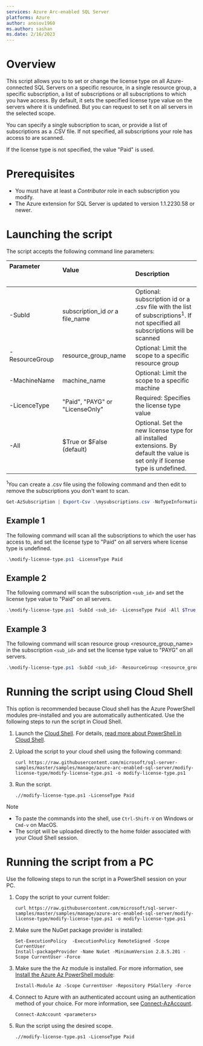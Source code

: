 ```yaml
---
services: Azure Arc-enabled SQL Server
platforms: Azure
author: anosov1960
ms.author: sashan
ms.date: 2/16/2023
---
```



# Overview

This script allows you to to set or change the license type on all Azure-connected SQL Servers
on a specific resource, in a single resource group, a specific subscription, a list of subscriptions or all subscriptions to which you have access. By default, it sets the specified license type value on the servers where it is undefined. But you can request to set it on all servers in the selected scope.

You can specify a single subscription to scan, or provide a list of subscriptions as a .CSV file.
If not specified, all subscriptions your role has access to are scanned.

If the license type is not specified, the value "Paid" is used.

# Prerequisites

- You must have at least a *Contributor* role in each subscription you modify.
- The Azure extension for SQL Server is updated to version 1.1.2230.58 or newer.

# Launching the script

The script accepts the following command line parameters:

| **Parameter** &nbsp; &nbsp; &nbsp; &nbsp; &nbsp; &nbsp; &nbsp; &nbsp; &nbsp; &nbsp; &nbsp; &nbsp; &nbsp; &nbsp; &nbsp; &nbsp; &nbsp; &nbsp; &nbsp; &nbsp;  | **Value** &nbsp; &nbsp; &nbsp; &nbsp; &nbsp; &nbsp; &nbsp; &nbsp; &nbsp; &nbsp; &nbsp; &nbsp; &nbsp; &nbsp; &nbsp; &nbsp;&nbsp; &nbsp; &nbsp; &nbsp; &nbsp; &nbsp; &nbsp; &nbsp; &nbsp; &nbsp; &nbsp; &nbsp; &nbsp; &nbsp; &nbsp; &nbsp;&nbsp; &nbsp; &nbsp; &nbsp; | **Description** |
|:--|:--|:--|
|-SubId|subscription_id *or* a file_name|Optional: subscription id or a .csv file with the list of subscriptions<sup>1</sup>. If not specified all subscriptions will be scanned|
|-ResourceGroup |resource_group_name|Optional: Limit the scope  to a specific resource group|
|-MachineName |machine_name|Optional: Limit the scope to a specific machine|
|-LicenceType | "Paid", "PAYG" or "LicenseOnly"| Required: Specifies the license type value |
|-All|\$True or \$False (default)|Optional. Set the new license type for all installed extensions. By default the value is set only if license type is undefined.|

<sup>1</sup>You can create a .csv file using the following command and then edit to remove the subscriptions you don't  want to scan.
```PowerShell
Get-AzSubscription | Export-Csv .\mysubscriptions.csv -NoTypeInformation
```

## Example 1

The following command will scan all the subscriptions to which the user has access to, and set the license type to "Paid" on all servers where license type is undefined.

```PowerShell
.\modify-license-type.ps1 -LicenseType Paid
```

## Example 2

The following command will scan the subscription `<sub_id>` and set the license type value to "Paid" on all servers.

```PowerShell
.\modify-license-type.ps1 -SubId <sub_id> -LicenseType Paid -All $True
```

## Example 3

The following command will scan resource group <resource_group_name> in the subscription `<sub_id>` and set the license type value to "PAYG" on all servers.

```PowerShell
.\modify-license-type.ps1 -SubId <sub_id> -ResourceGroup <resource_group_name> -LicenseType PAYG -All $True
```

# Running the script using Cloud Shell

This option is recommended because Cloud shell has the Azure PowerShell modules pre-installed and you are automatically authenticated.  Use the following steps to run the script in Cloud Shell.

1. Launch the [Cloud Shell](https://shell.azure.com/). For details, [read more about PowerShell in Cloud Shell](https://aka.ms/pscloudshell/docs).

2. Upload the script to your cloud shell using the following command:

    ```console
    curl https://raw.githubusercontent.com/microsoft/sql-server-samples/master/samples/manage/azure-arc-enabled-sql-server/modify-license-type/modify-license-type.ps1 -o modify-license-type.ps1
    ```

3. Run the script.

    ```console
   .//modify-license-type.ps1 -LicenseType Paid
    ```

> [!NOTE]
> - To paste the commands into the shell, use `Ctrl-Shift-V` on Windows or `Cmd-v` on MacOS.
> - The script will be uploaded directly to the home folder associated with your Cloud Shell session.

# Running the script from a PC


Use the following steps to run the script in a PowerShell session on your PC.

1. Copy the script to your current folder:

    ```console
    curl https://raw.githubusercontent.com/microsoft/sql-server-samples/master/samples/manage/azure-arc-enabled-sql-server/modify-license-type/modify-license-type.ps1 -o modify-license-type.ps1
    ```

1. Make sure the NuGet package provider is installed:

    ```console
    Set-ExecutionPolicy  -ExecutionPolicy RemoteSigned -Scope CurrentUser
    Install-packageProvider -Name NuGet -MinimumVersion 2.8.5.201 -Scope CurrentUser -Force
    ```

1. Make sure the the Az module is installed. For more information, see [Install the Azure Az PowerShell module](https://learn.microsoft.com/powershell/azure/install-az-ps):

    ```console
    Install-Module Az -Scope CurrentUser -Repository PSGallery -Force
    ```

1. Connect to Azure with an authenticated account using an authentication method of your choice. For more information, see [Connect-AzAccount](https://learn.microsoft.com/powershell/module/az.accounts/connect-azaccount).

    ```console
    Connect-AzAccount <parameters>
    ```

1. Run the script using the desired scope.

    ```console
   .//modify-license-type.ps1 -LicenseType Paid
    ```
